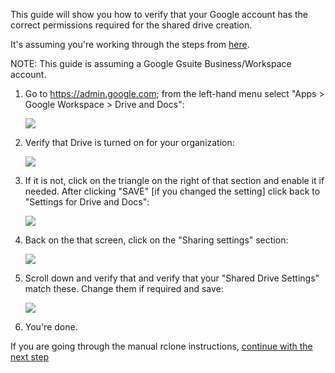 This guide will show you how to verify that your Google account has the correct permissions required for the shared drive creation.

It's assuming you're working through the steps from [here](rclone-manual.md).

NOTE: This guide is assuming a Google Gsuite Business/Workspace account.

1. Go to https://admin.google.com; from the left-hand menu select "Apps > Google Workspace > Drive and Docs":

    ![](/images/google-shared-drive-settings/01-DND-menu.png)

2. Verify that Drive is turned on for your organization:

    ![](/images/google-shared-drive-settings/02-DND-main.png)

3. If it is not, click on the triangle on the right of that section and enable it if needed.  After clicking "SAVE" [if you changed the setting] click back to "Settings for Drive and Docs":

    ![](/images/google-shared-drive-settings/03-DND-status.png)

4. Back on the that screen, click on the "Sharing settings" section:

    ![](/images/google-shared-drive-settings/04-DND-sharing.png)

5. Scroll down and verify that and verify that your "Shared Drive Settings" match these.  Change them if required and save:

    ![](/images/google-shared-drive-settings/05-DND-sharing-settings.png)

6. You're done.

If you are going through the manual rclone instructions, [continue with the next step](/rclone-manual#step-2-create-a-new-project-and-generate-a-credential-file)
